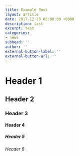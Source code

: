 ```yaml
---
title: Example Post
layout: article
date: 2017-12-28 00:00:00 +0000
description: test
excerpt: test
categories:
- news
subhead: ''
author: ''
external-button-label: ''
external-button-url: ''
---
```

# Header 1
## Header 2
### Header 3
#### Header 4
##### Header 5
###### Header 6